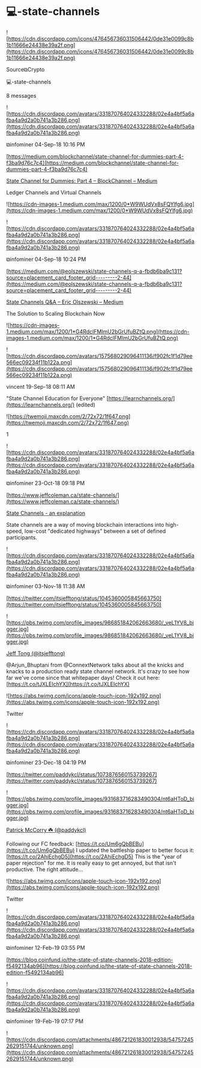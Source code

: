 # 💻-state-channels

![https://cdn.discordapp.com/icons/476456736031506442/0de31e0099c8b1b11666e24438e39a2f.png](https://cdn.discordapp.com/icons/476456736031506442/0de31e0099c8b1b11666e24438e39a2f.png)

Source⧉Crypto

💻-state-channels

8 messages

![https://cdn.discordapp.com/avatars/331870764024332288/02e4a4bf5a6afba4a9d2a0b741a3b286.png](https://cdn.discordapp.com/avatars/331870764024332288/02e4a4bf5a6afba4a9d2a0b741a3b286.png)

⧉infominer 04-Sep-18 10:16 PM

[https://medium.com/blockchannel/state-channel-for-dummies-part-4-f3ba9d76c7c4](https://medium.com/blockchannel/state-channel-for-dummies-part-4-f3ba9d76c7c4)

[State Channel for Dummies: Part 4 – BlockChannel – Medium](https://medium.com/blockchannel/state-channel-for-dummies-part-4-f3ba9d76c7c4)

Ledger Channels and Virtual Channels

![https://cdn-images-1.medium.com/max/1200/0*W9WUdVx8sFQYlfg6.jpg](https://cdn-images-1.medium.com/max/1200/0*W9WUdVx8sFQYlfg6.jpg)

![https://cdn.discordapp.com/avatars/331870764024332288/02e4a4bf5a6afba4a9d2a0b741a3b286.png](https://cdn.discordapp.com/avatars/331870764024332288/02e4a4bf5a6afba4a9d2a0b741a3b286.png)

⧉infominer 04-Sep-18 10:24 PM

[https://medium.com/@eolszewski/state-channels-q-a-fbdb6ba9c131?source=placement_card_footer_grid---------2-44](https://medium.com/@eolszewski/state-channels-q-a-fbdb6ba9c131?source=placement_card_footer_grid---------2-44)

[State Channels Q&A – Eric Olszewski – Medium](https://medium.com/@eolszewski/state-channels-q-a-fbdb6ba9c131?source=placement_card_footer_grid---------2-44)

The Solution to Scaling Blockchain Now

![https://cdn-images-1.medium.com/max/1200/1*G4RdclFMImU2bGrUfuBZtQ.png](https://cdn-images-1.medium.com/max/1200/1*G4RdclFMImU2bGrUfuBZtQ.png)

![https://cdn.discordapp.com/avatars/157568029096411136/f902fc1f1d79ee566ec09234f11b122a.png](https://cdn.discordapp.com/avatars/157568029096411136/f902fc1f1d79ee566ec09234f11b122a.png)

vincent 19-Sep-18 08:11 AM

"State Channel Education for Everyone" [https://learnchannels.org/](https://learnchannels.org/) (edited)

![https://twemoji.maxcdn.com/2/72x72/1f647.png](https://twemoji.maxcdn.com/2/72x72/1f647.png)

1

![https://cdn.discordapp.com/avatars/331870764024332288/02e4a4bf5a6afba4a9d2a0b741a3b286.png](https://cdn.discordapp.com/avatars/331870764024332288/02e4a4bf5a6afba4a9d2a0b741a3b286.png)

⧉infominer 23-Oct-18 09:18 PM

[https://www.jeffcoleman.ca/state-channels/](https://www.jeffcoleman.ca/state-channels/)

[State Channels - an explanation](https://www.jeffcoleman.ca/state-channels)

State channels are a way of moving blockchain interactions into high-speed, low-cost "dedicated highways" between a set of defined participants.

![https://cdn.discordapp.com/avatars/331870764024332288/02e4a4bf5a6afba4a9d2a0b741a3b286.png](https://cdn.discordapp.com/avatars/331870764024332288/02e4a4bf5a6afba4a9d2a0b741a3b286.png)

⧉infominer 03-Nov-18 11:38 AM

[https://twitter.com/itsjefftong/status/1045360005845663750](https://twitter.com/itsjefftong/status/1045360005845663750)

![https://pbs.twimg.com/profile_images/986851842062663680/_veL1YV8_bigger.jpg](https://pbs.twimg.com/profile_images/986851842062663680/_veL1YV8_bigger.jpg)

[Jeff Tong (@itsjefftong)](https://twitter.com/itsjefftong)

@Arjun_Bhuptani from @ConnextNetwork talks about all the knicks and knacks to a production ready state channel network. It's crazy to see how far we've come since that whitepaper days! Check it out here: [https://t.co/tJXLEIchYX](https://t.co/tJXLEIchYX)

![https://abs.twimg.com/icons/apple-touch-icon-192x192.png](https://abs.twimg.com/icons/apple-touch-icon-192x192.png)

Twitter

![https://cdn.discordapp.com/avatars/331870764024332288/02e4a4bf5a6afba4a9d2a0b741a3b286.png](https://cdn.discordapp.com/avatars/331870764024332288/02e4a4bf5a6afba4a9d2a0b741a3b286.png)

⧉infominer 23-Dec-18 04:19 PM

[https://twitter.com/paddykcl/status/1073876560153739267](https://twitter.com/paddykcl/status/1073876560153739267)

![https://pbs.twimg.com/profile_images/931683716283490304/nt6aHToD_bigger.jpg](https://pbs.twimg.com/profile_images/931683716283490304/nt6aHToD_bigger.jpg)

[Patrick McCorry ☘️ (@paddykcl)](https://twitter.com/paddykcl)

Following our FC feedback: [https://t.co/Um6gQbBEBu](https://t.co/Um6gQbBEBu) I updated the battleship paper to better focus it: [https://t.co/2AhiEchgD5](https://t.co/2AhiEchgD5) This is the "year of paper rejection" for me. It is really easy to get annoyed, but that isn't productive. The right attitude...

![https://abs.twimg.com/icons/apple-touch-icon-192x192.png](https://abs.twimg.com/icons/apple-touch-icon-192x192.png)

Twitter

![https://cdn.discordapp.com/avatars/331870764024332288/02e4a4bf5a6afba4a9d2a0b741a3b286.png](https://cdn.discordapp.com/avatars/331870764024332288/02e4a4bf5a6afba4a9d2a0b741a3b286.png)

⧉infominer 12-Feb-19 03:55 PM

[https://blog.coinfund.io/the-state-of-state-channels-2018-edition-f5492134ab96](https://blog.coinfund.io/the-state-of-state-channels-2018-edition-f5492134ab96)

![https://cdn.discordapp.com/avatars/331870764024332288/02e4a4bf5a6afba4a9d2a0b741a3b286.png](https://cdn.discordapp.com/avatars/331870764024332288/02e4a4bf5a6afba4a9d2a0b741a3b286.png)

⧉infominer 19-Feb-19 07:17 PM

![https://cdn.discordapp.com/attachments/486721261830012938/547572452629151744/unknown.png](https://cdn.discordapp.com/attachments/486721261830012938/547572452629151744/unknown.png)